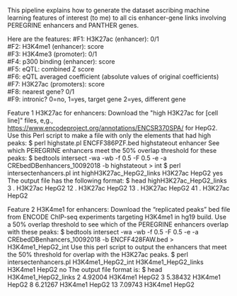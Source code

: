 This pipeline explains how to generate the dataset ascribing machine learning features of interest (to me) to all cis enhancer-gene links involving PEREGRINE enhancers and PANTHER genes. 

Here are the features:
#F1: H3K27ac (enhancer): 0/1  
#F2: H3K4me1 (enhancer): score  
#F3: H3K4me3 (promoter): 0/1  
#F4: p300 binding (enhancer): score  
#F5: eQTL: combined Z score  
#F6: eQTL averaged coefficient (absolute values of original coefficients)  
#F7: H3K27ac (promoters): score  
#F8: nearest gene? 0/1  
#F9: intronic? 0=no, 1=yes, target gene 2=yes, different gene  

Feature 1
H3K27ac for enhancers:
Download the "high H3K27ac for [cell line]" files, e,g., https://www.encodeproject.org/annotations/ENCSR370SPA/ for HepG2.
Use this Perl script to make a file with only the elements that had high peaks:
$ perl highstate.pl ENCFF386PZF.bed highstateout enhancer
See which PEREGRINE enhancers meet the 50% overlap threshold for these peaks:
$ bedtools intersect -wa -wb -f 0.5 -F 0.5 -e -a CREbedDBenhancers_10092018 -b highstateout > int
$ perl intersectenhancers.pl int highH3K27ac_HepG2_links H3K27ac HepG2 yes
The output file has the following format:
$ head highH3K27ac_HepG2_links
3       .       H3K27ac HepG2
12      .       H3K27ac HepG2
13      .       H3K27ac HepG2
41      .       H3K27ac HepG2

Feature 2
H3K4me1 for enhancers:
Download the “replicated peaks” bed file from ENCODE ChIP-seq experiments targeting H3K4me1 in hg19 build.
Use a 50% overlap threshold to see which of the PEREGRINE enhancers overlap with these peaks:
$ bedtools intersect -wa -wb -f 0.5 -F 0.5 -e -a CREbedDBenhancers_10092018 -b ENCFF428FAW.bed > H3K4me1_HepG2_int
Use this perl script to output the enhancers that meet the 50% threshold for overlap with the H3K27ac peaks.
$ perl intersectenhancers.pl H3K4me1_HepG2_int H3K4me1_HepG2_links H3K4me1 HepG2 no
The output file format is:
$ head H3K4me1_HepG2_links
2       4.92004 H3K4me1 HepG2
3       5.38432 H3K4me1 HepG2
8       6.21267 H3K4me1 HepG2
13      7.09743 H3K4me1 HepG2

